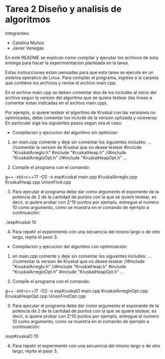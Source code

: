# Tarea 2 Diseño y analisis de algoritmos
Integrantes: 
- Catalina Muñoz
- Javier Venegas

En este README se explican como compilar y ejecutar los archivos de esta entrega para hacer la experimentacion
planteada en la tarea.

Estas instrucciones estan pensadas para que esta tarea se ejecute en un sistema operativo de Linux. Para compilar el programa, ingrese
a la carpeta que contiene los archivos y revise el archivo main.cpp.

En el archivo main.cpp se deben comentar dos de los includes al inicio del archivo segun la version del algoritmo que se quiera testear
(las lineas a comentar estan indicadas en el archivo main.cpp).

Por ejemplo, si quiere testear el algoritmo de Kruskal con las versiones no optimizadas, debe comentar los include de la version optizada y viceversa.
En particular siga los siguientes pasos segun sea el caso:

- Compilacion y ejecucion del algoritmo sin optimizar:

1. en main.cpp comente y deje sin comentar los siguientes includes: 
...
//comentar la version de Kruskal que no desee testear
#include "KruskalArreglo.h"
#include "KruskalHeap.h"
//#include "KruskalArregloOpt.h"
//#include "KruskalHeapOpt.h"
...

2. Compile el programa con el comando:

g++ -std=c++17 -O2 -o expKruskal main.cpp KruskalArreglo.cpp KruskalHeap.cpp UnionFind.cpp 

3. Para ejecutar el programa debe dar como argumento el exponente de la potencia de 2 de la cantidad de puntos con la que se quiere testear, es decir,
si quiere probar con 2^10 puntos por ejemplo, entregue el numero 10 como argumento, como se muestra en el comando de ejemplo a continuación:

./expKruskal 10

4. Para repetir el experimento con una secuencia del mismo largo o de otro largo, repita el paso 3.

- Compilacion y ejecucion del algoritmo con optimización:

1. en main.cpp comente y deje sin comentar los siguientes includes: 
...
//comentar la version de Kruskal que no desee testear
//#include "KruskalArreglo.h"
//#include "KruskalHeap.h"
#include "KruskalArregloOpt.h"
#include "KruskalHeapOpt.h"
...

2. Compile el programa con el comando:

g++ -std=c++17 -O2 -o expKruskalO main.cpp KruskalArregloOpt.cpp KruskalHeapOpt.cpp UnionFindOpt.cpp 

3. Para ejecutar el programa debe dar como argumento el exponente de la potencia de 2 de la cantidad de puntos con la que se quiere testear, es decir,
si quiere probar con 2^10 puntos por ejemplo, entregue el numero 10 como argumento, como se muestra en el comando de ejemplo a continuación:

/expKruskalO 10

4. Para repetir el experimento con una secuencia del mismo largo o de otro largo, repita el paso 3.




